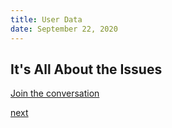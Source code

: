 ```yaml
---
title: User Data
date: September 22, 2020
---
```


## It's All About the Issues
<style>
    img {
        height: 100px;
        width: 100px;
    }
    ul {
        list-style: none;
    }
</style>

[Join the conversation](https://github.com/ianschwartz/site/issues/2)
<ul id="comments"></ul>

<script src="https://cdnjs.cloudflare.com/ajax/libs/showdown/2.0.3/showdown.min.js" async defer></script>
<script>
    const comments = document.querySelector('#comments');
    const getData = async () => {
        const res = await fetch('https://api.github.com/repos/ianschwartz/site/issues/2/comments');
        return res.json();
    };
    const buildComments = async () => {
        const comments = await getData();
        return comments.map(c => {
            const userdata = `
<li>
    <a href="${c.user.html_url}">
        <img src="${c.user.avatar_url}" />
    </a>
    <small>${c.created_at}</small>
    <div><a href="${c.user.html_url}">${c.user.login} commented: </a></div>
    
</li>`;

            const body = `<div>${new showdown.Converter().makeHtml(c.body)}</div>`
            return `${userdata} ${body}`
        }).join('');
    };
    buildComments().then(d => {
        comments.innerHTML = d;
    })
</script>

[next](/src/slides/210-github-issues.html)

